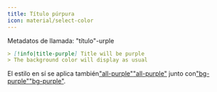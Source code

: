 ```yaml
---
title: Título púrpura
icon: material/select-color
---
```


Metadatos de llamada: "título"-urple

```md
> [!info|title-purple] Title will be purple
> The background color will display as usual
```

El estilo en sí se aplica también["all-purple"](../combined-styling/page-4.md)["all-purple"](../combined-styling/page-4.md)
junto con["bg-purple"](../bg-styling/page-4.md)["bg-purple"](../bg-styling/page-4.md).


